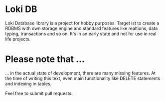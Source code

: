 # Loki DB

Loki Database library is a project for hobby purposes. Target ist to create a RDBMS with own storage engine and standard features like realtions, data typing, transactions and so on. It's in an early state and not for use in real life projects. 

# Please note that ...
... in the actual state of development, there are many missing features. At the time of writing this text, even main functionality like DELETE statements and indexing in tables.

Feel free to submit pull requests.